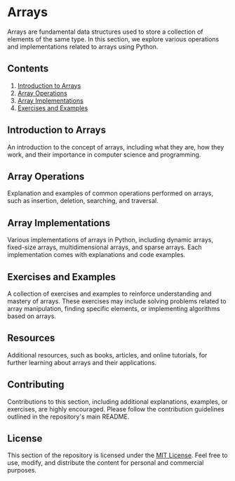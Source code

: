 # Arrays

Arrays are fundamental data structures used to store a collection of elements of the same type. In this section, we explore various operations and implementations related to arrays using Python.

## Contents

1. [Introduction to Arrays](#introduction-to-arrays)
2. [Array Operations](#array-operations)
3. [Array Implementations](#array-implementations)
4. [Exercises and Examples](#exercises-and-examples)

## Introduction to Arrays

An introduction to the concept of arrays, including what they are, how they work, and their importance in computer science and programming.

## Array Operations

Explanation and examples of common operations performed on arrays, such as insertion, deletion, searching, and traversal.

## Array Implementations

Various implementations of arrays in Python, including dynamic arrays, fixed-size arrays, multidimensional arrays, and sparse arrays. Each implementation comes with explanations and code examples.

## Exercises and Examples

A collection of exercises and examples to reinforce understanding and mastery of arrays. These exercises may include solving problems related to array manipulation, finding specific elements, or implementing algorithms based on arrays.

## Resources

Additional resources, such as books, articles, and online tutorials, for further learning about arrays and their applications.

## Contributing

Contributions to this section, including additional explanations, examples, or exercises, are highly encouraged. Please follow the contribution guidelines outlined in the repository's main README.

## License

This section of the repository is licensed under the [MIT License](LICENSE). Feel free to use, modify, and distribute the content for personal and commercial purposes.
